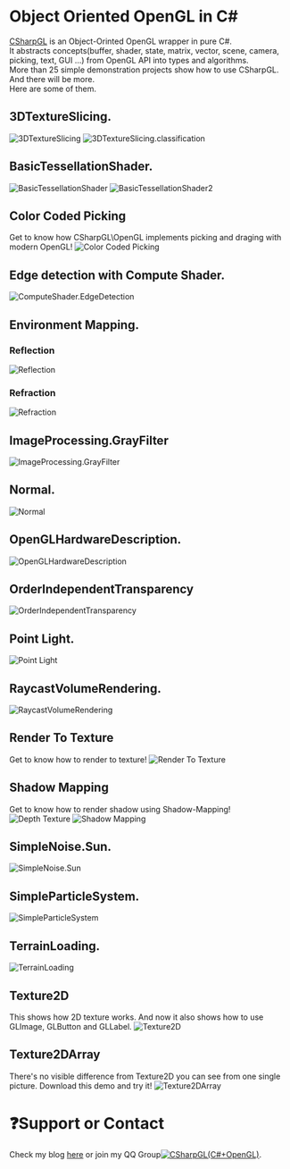 # Object Oriented OpenGL in C\#   
[CSharpGL](https://github.com/bitzhuwei/CSharpGL) is an Object-Orinted OpenGL wrapper in pure C#.  
It abstracts concepts(buffer, shader, state, matrix, vector, scene, camera, picking, text, GUI ...) from OpenGL API into types and algorithms.  
More than 25 simple demonstration projects show how to use CSharpGL. And there will be more.  
Here are some of them.
## 3DTextureSlicing.
![3DTextureSlicing](https://github.com/bitzhuwei/CSharpGL/blob/master/Demos/3DTextureSlicing/3DTextureSlicing.png?raw=true)
![3DTextureSlicing.classification](https://github.com/bitzhuwei/CSharpGL/blob/master/Demos/3DTextureSlicing/3DTextureSlicing.classification.png?raw=true)
## BasicTessellationShader.
![BasicTessellationShader](https://github.com/bitzhuwei/CSharpGL/blob/master/Demos/BasicTessellationShader/BasicTessellationShader.png?raw=true)
![BasicTessellationShader2](https://github.com/bitzhuwei/CSharpGL/blob/master/Demos/BasicTessellationShader/BasicTessellationShader2.png?raw=true)
## Color Coded Picking
Get to know how CSharpGL\OpenGL implements picking and draging with modern OpenGL!
![Color Coded Picking](https://github.com/bitzhuwei/CSharpGL/blob/master/Demos/ColorCodedPicking/ColorCodedPicking.png?raw=true)
## Edge detection with Compute Shader.
![ComputeShader.EdgeDetection](https://github.com/bitzhuwei/CSharpGL/blob/master/Demos/ComputeShader.EdgeDetection/ComputeShader.EdgeDetection.png?raw=true)
## Environment Mapping.
### Reflection
![Reflection](https://github.com/bitzhuwei/CSharpGL/blob/master/Demos/EnvironmentMapping/Reflection.png?raw=true)
### Refraction
![Refraction](https://github.com/bitzhuwei/CSharpGL/blob/master/Demos/EnvironmentMapping/Refraction.png?raw=true)
## ImageProcessing.GrayFilter
![ImageProcessing.GrayFilter](https://github.com/bitzhuwei/CSharpGL/blob/master/Demos/ImageProcessing.GrayFilter/ImageProcessing.GrayFilter.png?raw=true)
## Normal.
![Normal](https://github.com/bitzhuwei/CSharpGL/blob/master/Demos/Normal/Normal.png?raw=true)
## OpenGLHardwareDescription.
![OpenGLHardwareDescription](https://github.com/bitzhuwei/CSharpGL/blob/master/Demos/OpenGLHardwareDescription/OpenGLHardwareDescription.png?raw=true)
## OrderIndependentTransparency
![OrderIndependentTransparency](https://github.com/bitzhuwei/CSharpGL/blob/master/Demos/OrderIndependentTransparency/OrderIndependentTransparency.png?raw=true)
## Point Light.
![Point Light](https://github.com/bitzhuwei/CSharpGL/blob/master/Demos/PointLight/PointLight.png?raw=true)
## RaycastVolumeRendering.
![RaycastVolumeRendering](https://github.com/bitzhuwei/CSharpGL/blob/master/Demos/RaycastVolumeRendering/RaycastVolumeRendering.png?raw=true)
## Render To Texture
Get to know how to render to texture!
![Render To Texture](https://github.com/bitzhuwei/CSharpGL/blob/master/Demos/RenderToTexture/RenderToTexture.png?raw=true)
## Shadow Mapping
Get to know how to render shadow using Shadow-Mapping!
![Depth Texture](https://github.com/bitzhuwei/CSharpGL/blob/master/Demos/ShadowMapping/DepthTexture.png?raw=true)
![Shadow Mapping](https://github.com/bitzhuwei/CSharpGL/blob/master/Demos/ShadowMapping/ShadowMapping.png?raw=true)
## SimpleNoise.Sun.
![SimpleNoise.Sun](https://github.com/bitzhuwei/CSharpGL/blob/master/Demos/SimpleNoise.Sun/SimpleNoise.Sun.png?raw=true)
## SimpleParticleSystem.
![SimpleParticleSystem](https://github.com/bitzhuwei/CSharpGL/blob/master/Demos/SimpleParticleSystem/SimpleParticleSystem.png?raw=true)
## TerrainLoading.
![TerrainLoading](https://github.com/bitzhuwei/CSharpGL/blob/master/Demos/TerrainLoading/TerrainLoading.png?raw=true)
## Texture2D
This shows how 2D texture works.
And now it also shows how to use GLImage, GLButton and GLLabel.
![Texture2D](https://github.com/bitzhuwei/CSharpGL/blob/master/Demos/Texture2D/Texture2D.png?raw=true)
## Texture2DArray
There's no visible difference from Texture2D you can see from one single picture. Download this demo and try it!
![Texture2DArray](https://github.com/bitzhuwei/CSharpGL/blob/master/Demos/Texture2DArray/Texture2DArray.png?raw=true)
# :question:Support or Contact
Check my blog [here](http://www.cnblogs.com/bitzhuwei/) or join my QQ Group<a target="_blank" href="http://shang.qq.com/wpa/qunwpa?idkey=98131e619f6da03b96ad2213a1278da4fdd05b42a58d053125ce6ba76cf991f9"><img border="0" src="http://pub.idqqimg.com/wpa/images/group.png" alt="CSharpGL(C#+OpenGL)" title="CSharpGL(C#+OpenGL)"></a>.